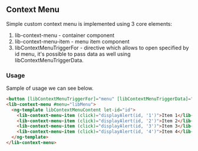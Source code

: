 ## Context Menu

Simple custom context menu is implemented using 3 core elements:

1. lib-context-menu - container component
2. lib-context-menu-item - menu item component
3. libContextMenuTriggerFor - directive which allows to open specified by id menu, it's possible to pass data as well using libContextMenuTriggerData.

### Usage

Sample of usage we can see below.

```html
<button [libContextMenuTriggerFor]="menu" [libContextMenuTriggerData]="sampleData">Test</button>
<lib-context-menu #menu="libMenu">
  <ng-template libContextMenuContent let-id="id">
    <lib-context-menu-item (click)="displayAlert(id, '1')">Item 1</lib-context-menu-item>
    <lib-context-menu-item (click)="displayAlert(id, '2')">Item 2</lib-context-menu-item>
    <lib-context-menu-item (click)="displayAlert(id, '3')">Item 3</lib-context-menu-item>
    <lib-context-menu-item (click)="displayAlert(id, '4')">Item 4</lib-context-menu-item>
  </ng-template>
</lib-context-menu>
```
